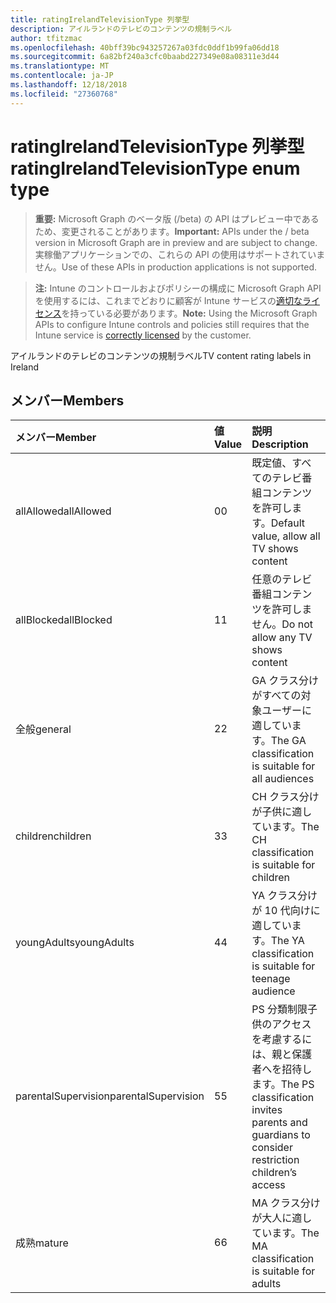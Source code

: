 ```yaml
---
title: ratingIrelandTelevisionType 列挙型
description: アイルランドのテレビのコンテンツの規制ラベル
author: tfitzmac
ms.openlocfilehash: 40bff39bc943257267a03fdc0ddf1b99fa06dd18
ms.sourcegitcommit: 6a82bf240a3cfc0baabd227349e08a08311e3d44
ms.translationtype: MT
ms.contentlocale: ja-JP
ms.lasthandoff: 12/18/2018
ms.locfileid: "27360768"
---
```

# <a name="ratingirelandtelevisiontype-enum-type"></a><span data-ttu-id="c7ba6-103">ratingIrelandTelevisionType 列挙型</span><span class="sxs-lookup"><span data-stu-id="c7ba6-103">ratingIrelandTelevisionType enum type</span></span>

> <span data-ttu-id="c7ba6-104">**重要:** Microsoft Graph のベータ版 (/beta) の API はプレビュー中であるため、変更されることがあります。</span><span class="sxs-lookup"><span data-stu-id="c7ba6-104">**Important:** APIs under the / beta version in Microsoft Graph are in preview and are subject to change.</span></span> <span data-ttu-id="c7ba6-105">実稼働アプリケーションでの、これらの API の使用はサポートされていません。</span><span class="sxs-lookup"><span data-stu-id="c7ba6-105">Use of these APIs in production applications is not supported.</span></span>

> <span data-ttu-id="c7ba6-106">**注:** Intune のコントロールおよびポリシーの構成に Microsoft Graph API を使用するには、これまでどおりに顧客が Intune サービスの[適切なライセンス](https://go.microsoft.com/fwlink/?linkid=839381)を持っている必要があります。</span><span class="sxs-lookup"><span data-stu-id="c7ba6-106">**Note:** Using the Microsoft Graph APIs to configure Intune controls and policies still requires that the Intune service is [correctly licensed](https://go.microsoft.com/fwlink/?linkid=839381) by the customer.</span></span>

<span data-ttu-id="c7ba6-107">アイルランドのテレビのコンテンツの規制ラベル</span><span class="sxs-lookup"><span data-stu-id="c7ba6-107">TV content rating labels in Ireland</span></span>
## <a name="members"></a><span data-ttu-id="c7ba6-108">メンバー</span><span class="sxs-lookup"><span data-stu-id="c7ba6-108">Members</span></span>
|<span data-ttu-id="c7ba6-109">メンバー</span><span class="sxs-lookup"><span data-stu-id="c7ba6-109">Member</span></span>|<span data-ttu-id="c7ba6-110">値</span><span class="sxs-lookup"><span data-stu-id="c7ba6-110">Value</span></span>|<span data-ttu-id="c7ba6-111">説明</span><span class="sxs-lookup"><span data-stu-id="c7ba6-111">Description</span></span>|
|:---|:---|:---|
|<span data-ttu-id="c7ba6-112">allAllowed</span><span class="sxs-lookup"><span data-stu-id="c7ba6-112">allAllowed</span></span>|<span data-ttu-id="c7ba6-113">0</span><span class="sxs-lookup"><span data-stu-id="c7ba6-113">0</span></span>|<span data-ttu-id="c7ba6-114">既定値、すべてのテレビ番組コンテンツを許可します。</span><span class="sxs-lookup"><span data-stu-id="c7ba6-114">Default value, allow all TV shows content</span></span>|
|<span data-ttu-id="c7ba6-115">allBlocked</span><span class="sxs-lookup"><span data-stu-id="c7ba6-115">allBlocked</span></span>|<span data-ttu-id="c7ba6-116">1</span><span class="sxs-lookup"><span data-stu-id="c7ba6-116">1</span></span>|<span data-ttu-id="c7ba6-117">任意のテレビ番組コンテンツを許可しません。</span><span class="sxs-lookup"><span data-stu-id="c7ba6-117">Do not allow any TV shows content</span></span>|
|<span data-ttu-id="c7ba6-118">全般</span><span class="sxs-lookup"><span data-stu-id="c7ba6-118">general</span></span>|<span data-ttu-id="c7ba6-119">2</span><span class="sxs-lookup"><span data-stu-id="c7ba6-119">2</span></span>|<span data-ttu-id="c7ba6-120">GA クラス分けがすべての対象ユーザーに適しています。</span><span class="sxs-lookup"><span data-stu-id="c7ba6-120">The GA classification is suitable for all audiences</span></span>|
|<span data-ttu-id="c7ba6-121">children</span><span class="sxs-lookup"><span data-stu-id="c7ba6-121">children</span></span>|<span data-ttu-id="c7ba6-122">3</span><span class="sxs-lookup"><span data-stu-id="c7ba6-122">3</span></span>|<span data-ttu-id="c7ba6-123">CH クラス分けが子供に適しています。</span><span class="sxs-lookup"><span data-stu-id="c7ba6-123">The CH classification is suitable for children</span></span>|
|<span data-ttu-id="c7ba6-124">youngAdults</span><span class="sxs-lookup"><span data-stu-id="c7ba6-124">youngAdults</span></span>|<span data-ttu-id="c7ba6-125">4</span><span class="sxs-lookup"><span data-stu-id="c7ba6-125">4</span></span>|<span data-ttu-id="c7ba6-126">YA クラス分けが 10 代向けに適しています。</span><span class="sxs-lookup"><span data-stu-id="c7ba6-126">The YA classification is suitable for teenage audience</span></span>|
|<span data-ttu-id="c7ba6-127">parentalSupervision</span><span class="sxs-lookup"><span data-stu-id="c7ba6-127">parentalSupervision</span></span>|<span data-ttu-id="c7ba6-128">5</span><span class="sxs-lookup"><span data-stu-id="c7ba6-128">5</span></span>|<span data-ttu-id="c7ba6-129">PS 分類制限子供のアクセスを考慮するには、親と保護者へを招待します。</span><span class="sxs-lookup"><span data-stu-id="c7ba6-129">The PS classification invites parents and guardians to consider restriction children’s access</span></span>|
|<span data-ttu-id="c7ba6-130">成熟</span><span class="sxs-lookup"><span data-stu-id="c7ba6-130">mature</span></span>|<span data-ttu-id="c7ba6-131">6</span><span class="sxs-lookup"><span data-stu-id="c7ba6-131">6</span></span>|<span data-ttu-id="c7ba6-132">MA クラス分けが大人に適しています。</span><span class="sxs-lookup"><span data-stu-id="c7ba6-132">The MA classification is suitable for adults</span></span>|





